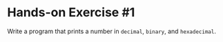 # Hands-on Exercise #1

Write a program that prints a number in `decimal`, `binary`, and `hexadecimal`.  